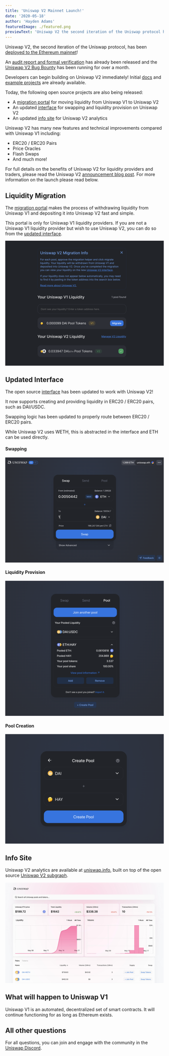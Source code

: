 ```yaml
---
title: 'Uniswap V2 Mainnet Launch!'
date: '2020-05-18'
author: 'Hayden Adams'
featuredImage: ./featured.png
previewText: 'Uniswap V2 the second iteration of the Uniswap protocol has been deployed to the Ethereum mainnet!'
---
```


Uniswap V2, the second iteration of the Uniswap protocol, has been [deployed to the Ethereum mainnet](https://etherscan.io/address/0x5C69bEe701ef814a2B6a3EDD4B1652CB9cc5aA6f#code)!

An [audit report and formal verification](https://uniswap.org/audit.html) has already been released and the [Uniswap V2 Bug Bounty](https://twitter.com/UniswapProtocol/status/1250474233131495424) has been running for over a month.

Developers can begin building on Uniswap V2 immediately! Initial [docs](http://uniswap.org/docs/v2) and [example projects](http://github.com/Uniswap/uniswap-v2-periphery/tree/master/contracts/examples) are already available.

Today, the following open source projects are also being released:

- A [migration portal](https://migrate.uniswap.exchange/) for moving liquidity from Uniswap V1 to Uniswap V2
- An updated [interface](https://uniswap.exchange/) for swapping and liquidity provision on Uniswap V2
- An updated [info site](https://uniswap.info/) for Uniswap V2 analytics

Uniswap V2 has many new features and technical improvements compared with Uniswap V1 including:

- ERC20 / ERC20 Pairs
- Price Oracles
- Flash Swaps
- And much more!

For full details on the benefits of Uniswap V2 for liquidity providers and traders, please read the Uniswap V2 [announcement blog post](https://uniswap.org/blog/uniswap-v2). For more information on the launch please read below.

## Liquidity Migration

The [migration portal](https://migrate.uniswap.exchange/) makes the process of withdrawing liquidity from Uniswap V1 and depositing it into Uniswap V2 fast and simple.

This portal is only for Uniswap V1 liquidity providers. If you are not a Uniswap V1 liquidity provider but wish to use Uniswap V2, you can do so from the [updated interface](https://uniswap.exchange/).

![](migrate.png)

## Updated Interface

The open source [interface](https://uniswap.exchange/) has been updated to work with Uniswap V2!

It now supports creating and providing liquidity in ERC20 / ERC20 pairs, such as DAI/USDC.

Swapping logic has been updated to properly route between ERC20 / ERC20 pairs.

While Uniswap V2 uses WETH, this is abstracted in the interface and ETH can be used directly.

#### Swapping

![](swap.png)

#### Liquidity Provision

![](pool.png)

#### Pool Creation

![](create.png)

## Info Site

Uniswap V2 analytics are available at [uniswap.info](http://uniswap.info/), built on top of the open source [Uniswap V2 subgraph](https://github.com/Uniswap/uniswap-v2-subgraph).

![](info.jpg)

## What will happen to Uniswap V1

Uniswap V1 is an automated, decentralized set of smart contracts. It will continue functioning for as long as Ethereum exists.

## All other questions

For all questions, you can join and engage with the community in the [Uniswap Discord](https://discord.gg/Y7TF6QA).

<!--

We are thrilled to announce that Uniswap V2 has been [deployed to the Ethereum mainet](https://etherscan.io/address/0x5C69bEe701ef814a2B6a3EDD4B1652CB9cc5aA6f#code)!

An [audit report and formal verificaiton](https://uniswap.org/audit.html) has already been released and the [Uniswap V2 Bug Bounty](https://twitter.com/UniswapProtocol/status/1250474233131495424) has been running for over a month.

Today, we are also releasing the following open source projects:

- An updated [interface](https://uniswap.exchange/) designed to work with Uniswap V2
- A [migration portal](https://migrate.uniswap.exchange/) to improve the UX of withdrawing liqudity from Uniswap V1 and depositing it into Uniswap V2
- An updated [info site](https://uniswap.info/) for Uniswap V2 powered by an updated [Uniswap V2 subgraph](https://github.com/Uniswap/uniswap-v2-subgraph)

Uniswap V2 is the second iteration of the Uniswap protocol. It includes many new features and technical improvements compared with Uniswap V1:

- ERC20 / ERC20 Pairs
- Price Oracles
- Flash Swaps
- And much more!

For full details please read the Uniswap V2 [announcement blogpost](https://uniswap.org/blog/uniswap-v2).

## Updated Interface

The [interface](https://uniswap.exchange) has been updated to work with Uniswap V2. It now supports creating and providing liqudity in arbitrary ERC20 / ERC20 pairs, such as DAI/USDC.

While Uniswap V2 uses WETH, this is abstracted in the interface and ETH can be used directly.

A toggle at the top of the page can be used to access the legacy Uniswap V1 interface.

### Swapping

![](swap.png)

### Liquidity Provision

![](pool.png)

### Pool Creation

![](create.png)

## Migration Portal

Uniswap V1 liquidity providers can use the [migration portal](https://migrate.uniswap.exchange/) for a smooth user experience moving their liquidity into Uniswap V2.

![](migrate.png)

## Info Site

Uniswap V2 analytics are available at uniswap.info, built on top of the open source [Uniswap V2 subgraph](https://github.com/Uniswap/uniswap-v2-subgraph).

Uniswap V1 analytics will remain available at v1.uniswap.info.

![](info.jpg)

## Developers

Developers can begin building on Uniswap V2 immediately!

Initial docs and example projects are already available. Additional docs, guides, and examples will be available soon.

- [Documentation](docs/v2).
- [Examples (github)](github.com/Uniswap/uniswap-v2-periphery/tree/master/contracts/examples)
- [Code (github)](https://github.com/Uniswap)

For technical questions, please join the developers channel in the [Uniswap Discord](https://discord.gg/Y7TF6QA).

## What will happen to Uniswap V1?

Uniswap V1 is an an automated, decentralized set of smart contracts. It will continue functioning for as long as Ethereum exists. -->
